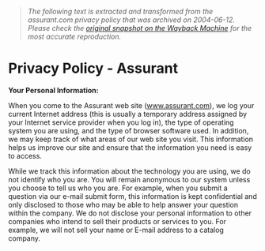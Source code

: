 > *The following text is extracted and transformed from the assurant.com privacy policy that was archived on 2004-06-12. Please check the [original snapshot on the Wayback Machine](https://web.archive.org/web/20040612015402id_/http%3A//assurant.com/inc/assurant/privacy.html) for the most accurate reproduction.*

# Privacy Policy - Assurant

**Your Personal Information:**

When you come to the Assurant web site (www.assurant.com), we log your current Internet address (this is usually a temporary address assigned by your Internet service provider when you log in), the type of operating system you are using, and the type of browser software used. In addition, we may keep track of what areas of our web site you visit. This information helps us improve our site and ensure that the information you need is easy to access.

While we track this information about the technology you are using, we do not identify who you are. You will remain anonymous to our system unless you choose to tell us who you are. For example, when you submit a question via our e-mail submit form, this information is kept confidential and only disclosed to those who may be able to help answer your question within the company. We do not disclose your personal information to other companies who intend to sell their products or services to you. For example, we will not sell your name or E-mail address to a catalog company.
